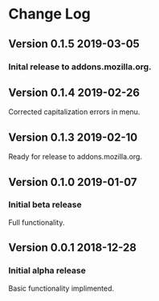 # Change Log 
<!--
## Version 0.2.0 2019-XX-XX
### Major update:
#### New Features
- Added the ability to work on content-editable elements.  Previously it worked only with text boxes and input fields
- Added symbol menu with roughly 70 symbols and submenus. (Why it's useful to use in rich text elements now).
- Corrected errors in Markdown menu.
- Added install, update, and uninstall pages with poll.

#### Issues
- Content-editable element capabilities only work on secure (*https://*) not inscure (*http://*) pages, because they require (for now) the navigator.clipboard API, which does not work on inscure (*http://*) pages.
-->

## Version 0.1.5 2019-03-05
### Inital release to addons.mozilla.org.

## Version 0.1.4 2019-02-26
Corrected capitalization errors in menu.

## Version 0.1.3 2019-02-10
Ready for release to addons.mozilla.org.

## Version 0.1.0 2019-01-07
### Initial beta release
Full functionality.

## Version 0.0.1 2018-12-28
### Initial alpha release
Basic functionality implimented.
